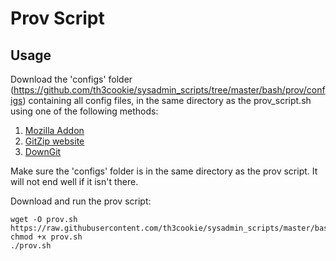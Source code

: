 # Prov Script

## Usage

Download the 'configs' folder (https://github.com/th3cookie/sysadmin_scripts/tree/master/bash/prov/configs) containing all config files, in the same directory as the prov_script.sh using one of the following methods:

1. [Mozilla Addon](https://addons.mozilla.org/en-US/firefox/addon/gitzip/)
2. [GitZip website](http://kinolien.github.io/gitzip/)
3. [DownGit](https://minhaskamal.github.io/DownGit/#/home)

Make sure the 'configs' folder is in the same directory as the prov script. It will not end well if it isn't there.

Download and run the prov script:

```
wget -O prov.sh https://raw.githubusercontent.com/th3cookie/sysadmin_scripts/master/bash/prov/prov_script.sh
chmod +x prov.sh
./prov.sh
```